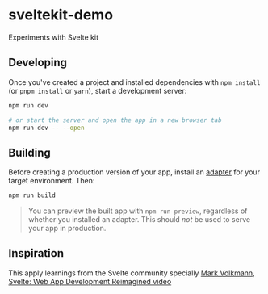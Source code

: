 # sveltekit-demo

Experiments with Svelte kit

## Developing

Once you've created a project and installed dependencies with `npm install` (or `pnpm install` or `yarn`), start a development server:

```bash
npm run dev

# or start the server and open the app in a new browser tab
npm run dev -- --open
```

## Building

Before creating a production version of your app, install an [adapter](https://kit.svelte.dev/docs#adapters) for your target environment. Then:

```bash
npm run build
```

> You can preview the built app with `npm run preview`, regardless of whether you installed an adapter. This should _not_ be used to serve your app in production.

## Inspiration

This apply learnings from the Svelte community specially [Mark Volkmann, Svelte: Web App Development Reimagined video](https://www.youtube.com/watch?v=eEcQpNQc940)